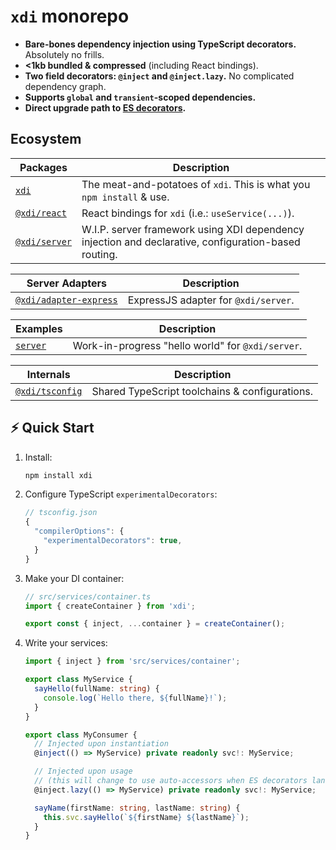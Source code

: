 # `xdi` monorepo

- **Bare-bones dependency injection using TypeScript decorators.** Absolutely no frills.
- **<1kb bundled & compressed** (including React bindings).
- **Two field decorators: `@inject` and `@inject.lazy`.** No complicated dependency graph.
- **Supports `global` and `transient`-scoped dependencies.**
- **Direct upgrade path to [ES decorators](https://github.com/tc39/proposal-decorators).**

## Ecosystem

| Packages                      | Description |
| ----------------------------- | ----------- |
| [`xdi`](./packages/xdi)       | The meat-and-potatoes of `xdi`. This is what you `npm install` & use. |
| [`@xdi/react`](./packages/@xdi/react) | React bindings for `xdi` (i.e.: `useService(...)`). |
| [`@xdi/server`](./packages/@xdi/server) | W.I.P. server framework using XDI dependency injection and declarative, configuration-based routing. |

| Server Adapters                                           | Description |
| --------------------------------------------------------- | ----------- |
| [`@xdi/adapter-express`](./packages/@xdi/adapter-express) | ExpressJS adapter for `@xdi/server`. |

| Examples                      | Description |
| ----------------------------- | ----------- |
| [`server`](./example/server)  | Work-in-progress "hello world" for `@xdi/server`. |

| Internals                                   | Description |
| ------------------------------------------- | ----------- |
| [`@xdi/tsconfig`](./packages/@xdi/tsconfig) | Shared TypeScript toolchains & configurations. |

## ⚡️ Quick Start

1. Install:

   ```zsh
   npm install xdi
   ```

2. Configure TypeScript `experimentalDecorators`:

   ```js
   // tsconfig.json
   {
     "compilerOptions": {
       "experimentalDecorators": true,
     }
   }
   ```

3. Make your DI container:

   ```ts
   // src/services/container.ts
   import { createContainer } from 'xdi';

   export const { inject, ...container } = createContainer();
   ```

4. Write your services:

   ```ts
   import { inject } from 'src/services/container';

   export class MyService {
     sayHello(fullName: string) {
       console.log(`Hello there, ${fullName}!`);
     }
   }

   export class MyConsumer {
     // Injected upon instantiation
     @inject(() => MyService) private readonly svc!: MyService;

     // Injected upon usage
     // (this will change to use auto-accessors when ES decorators land)
     @inject.lazy(() => MyService) private readonly svc!: MyService;

     sayName(firstName: string, lastName: string) {
       this.svc.sayHello(`${firstName} ${lastName}`);
     }
   }
   ```
